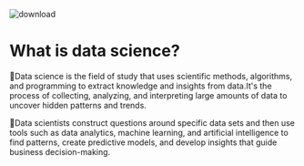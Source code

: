 ![download](https://github.com/user-attachments/assets/9eb69613-187e-4a62-81fa-34b6ef93129e)

 
# **What is data science?**

🔹Data science is the field of study that uses scientific methods, algorithms, and programming to extract knowledge and insights from data.It's the process of collecting, analyzing, and interpreting large amounts of data to uncover hidden patterns and trends. 

🔹Data scientists construct questions around specific data sets and then use tools such as data analytics, machine learning, and artificial intelligence to find patterns, create predictive models, and develop insights that guide business decision-making.                                                 
